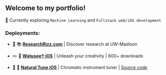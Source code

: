 ## Welcome to my portfolio!

🎯 Currently exploring `Machine Learning` and `Fullstack web/iOS development`

### Deployments:
* :mag_right: :books: [**ResearchRizz.com**](https://www.researchrizz.com) | Discover research at UW-Madison

* :pencil2: :art: [**Watusee® iOS**](https://apps.apple.com/us/app/watusee/id1633847831) | Unleash your creativity | 600+ downloads
  
* :musical_note: :saxophone: [**Natural Tune iOS**](https://apps.apple.com/us/app/natural-tune/id6745803612) | Chromatic instrument tuner | [Source code](https://github.com/EvanC8/Chromatic-Tuner)
